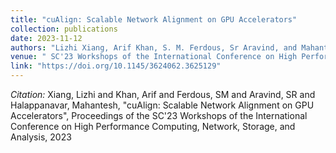 ```yaml
---
title: "cuAlign: Scalable Network Alignment on GPU Accelerators"
collection: publications
date: 2023-11-12
authors: "Lizhi Xiang, Arif Khan, S. M. Ferdous, Sr Aravind, and Mahantesh Halappanavar"
venue: " SC'23 Workshops of the International Conference on High Performance Computing, Network, Storage, and Analysis"
link: "https://doi.org/10.1145/3624062.3625129"
---
```

*Citation:* Xiang, Lizhi and Khan, Arif and Ferdous, SM and Aravind, SR and Halappanavar, Mahantesh, "cuAlign: Scalable Network Alignment on GPU Accelerators", Proceedings of the SC'23 Workshops of the International Conference on High Performance Computing, Network, Storage, and Analysis, 2023
